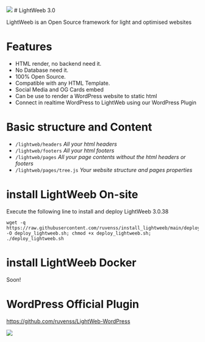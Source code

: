 <img src="https://images.nizu.io/lightweb/apple-touch-icon-precomposed.png">
# LightWeeb 3.0

LightWeeb is an Open Source framework for light and optimised websites

# Features

- HTML render, no backend need it.
- No Database need it.
- 100% Open Source.
- Compatible with any HTML Template.
- Social Media and OG Cards embed
- Can be use to render a WordPress website to static html
- Connect in realtime WordPress to LightWeb using our WordPress Plugin

# Basic structure and Content

- `/lightweb/headers` *All your html headers*
- `/lightweb/footers` *All your html footers*
- `/lightweb/pages` *All your page contents without the html headers or footers*
- `/lightweb/pages/tree.js` *Your website structure and pages properties*

# install LightWeeb On-site

Execute the following line to install and deploy LightWeeb 3.0.38

```
wget -q https://raw.githubusercontent.com/ruvenss/install_lightweeb/main/deploy_lightweeb.sh -O deploy_lightweeb.sh; chmod +x deploy_lightweeb.sh; ./deploy_lightweeb.sh
```
# install LightWeeb Docker

Soon!

# WordPress Official Plugin

<a href="https://github.com/ruvenss/LightWeb-WordPress">https://github.com/ruvenss/LightWeb-WordPress</a>


<img src="https://img.shields.io/badge/nizu-ready-green">
